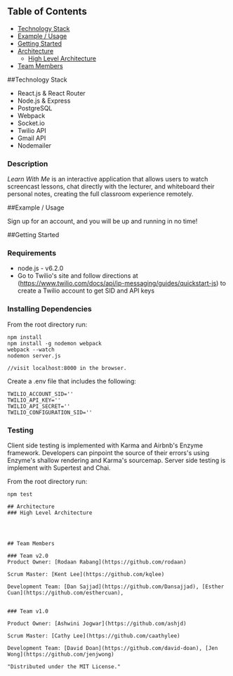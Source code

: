 <!-- ![Alt text](/client/assets/readwithme-logo.png "Learn With Me Logo") -->

## Table of Contents 

- [Technology Stack](#tech-stack)
- [Example / Usage](#example--usage)
- [Getting Started](#getting-started)
- [Architecture](#architecture)
  - [High Level Architecture](#high-level-architecture)
- [Team Members](#team-members)

##Technology Stack
- React.js & React Router
- Node.js & Express
- PostgreSQL
- Webpack
- Socket.io
- Twilio API
- Gmail API
- Nodemailer

### Description
*Learn With Me* is an interactive application that allows users to watch screencast lessons, chat directly with the lecturer, and whiteboard their personal notes, creating the full classroom experience remotely.

##Example / Usage

Sign up for an account, and you will be up and running in no time!



##Getting Started

### Requirements
* node.js - v6.2.0
* Go to Twilio's site and follow directions at (https://www.twilio.com/docs/api/ip-messaging/guides/quickstart-js) to create a Twilio account to get SID and API keys

### Installing Dependencies

From the root directory run:
```
npm install
npm install -g nodemon webpack
webpack --watch
nodemon server.js

//visit localhost:8000 in the browser.
```

Create a .env file that includes the following: 
```
TWILIO_ACCOUNT_SID=''
TWILIO_API_KEY=''
TWILIO_API_SECRET=''
TWILIO_CONFIGURATION_SID=''
```


### Testing
Client side testing is implemented with Karma and Airbnb's Enzyme framework. Developers can pinpoint the source of their errors's using Enzyme's shallow rendering and Karma's sourcemap. Server side testing is implement with Supertest and Chai.


From the root directory run:
```
npm test

## Architecture
### High Level Architecture




## Team Members

### Team v2.0
Product Owner: [Rodaan Rabang](https://github.com/rodaan) 

Scrum Master: [Kent Lee](https://github.com/kqlee)

Development Team: [Dan Sajjad](https://github.com/Dansajjad), [Esther Cuan](https://github.com/esthercuan),


### Team v1.0

Product Owner: [Ashwini Jogwar](https://github.com/ashjd)

Scrum Master: [Cathy Lee](https://github.com/caathylee)

Development Team: [David Doan](https://github.com/david-doan), [Jen Wong](https://github.com/jenjwong)

"Distributed under the MIT License."